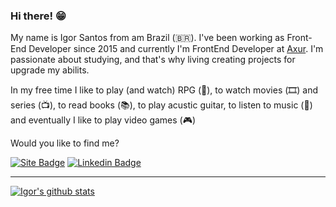 ### Hi there! 😁 

My name is Igor Santos from am Brazil (🇧🇷). I've been working as Front-End Developer since 2015 and currently I'm FrontEnd Developer at [Axur](https://axur.com/pt-br/home). I'm passionate about studying, and that's why living creating projects for upgrade my abilits.

In my free time I like to play (and watch) RPG (🎲), to watch movies (🎞️) and series (📺), to read books (📚), to play acustic guitar, to listen to music (🎵) and eventually I like to play video games (🎮)

Would you like to find me?

[![Site Badge](https://img.shields.io/badge/Site-falaigor.com-black)](https://falaigors.com/)
[![Linkedin Badge](https://img.shields.io/badge/-LinkedIn-blue?style=flat-square&logo=Linkedin&logoColor=white&link=https://www.linkedin.com/in/falaigor)](https://www.linkedin.com/in/falaigor)

____


[![Igor's github stats](https://github-readme-stats.vercel.app/api?username=falaigor&include_all_commits=true&theme=dark&include_all_commits&show_icons=true&count_private=true&role=OWNER,COLLABORATOR)](https://github.com/falaigor)
